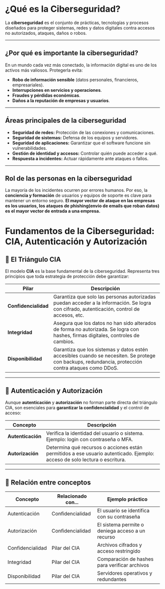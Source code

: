 
# ¿Qué es la Ciberseguridad?

La **ciberseguridad** es el conjunto de prácticas, tecnologías y procesos diseñados para proteger sistemas, redes y datos digitales contra accesos no autorizados, ataques, daños o robos.

---

## ¿Por qué es importante la ciberseguridad?

En un mundo cada vez más conectado, la información digital es uno de los activos más valiosos. Protegerla evita:

- **Robo de información sensible** (datos personales, financieros, empresariales).
- **Interrupciones en servicios y operaciones**.
- **Fraudes y pérdidas económicas**.
- **Daños a la reputación de empresas y usuarios**.

---

## Áreas principales de la ciberseguridad

- **Seguridad de redes:** Protección de las conexiones y comunicaciones.
- **Seguridad de sistemas:** Defensa de los equipos y servidores.
- **Seguridad de aplicaciones:** Garantizar que el software funcione sin vulnerabilidades.
- **Gestión de identidad y accesos:** Controlar quién puede acceder a qué.
- **Respuesta a incidentes:** Actuar rápidamente ante ataques o fallos.

---

## Rol de las personas en la ciberseguridad

La mayoría de los incidentes ocurren por errores humanos. Por eso, la **conciencia y formación** de usuarios y equipos de soporte es clave para mantener un entorno seguro.
**El mayor vector de ataque en las empresas es los usuarios, los ataques de phishing(envio de emails que roban datos) es el mayor vector de entrada a una empresa.**


# Fundamentos de la Ciberseguridad: CIA, Autenticación y Autorización

## 🔺 El Triángulo CIA

El modelo **CIA** es la base fundamental de la ciberseguridad. Representa tres principios que toda estrategia de protección debe garantizar:

| Pilar              | Descripción                                                                 |
|--------------------|-----------------------------------------------------------------------------|
| **Confidencialidad** | Garantiza que solo las personas autorizadas puedan acceder a la información. Se logra con cifrado, autenticación, control de accesos, etc. |
| **Integridad**       | Asegura que los datos no han sido alterados de forma no autorizada. Se logra con hashes, firmas digitales, controles de cambios. |
| **Disponibilidad**   | Garantiza que los sistemas y datos estén accesibles cuando se necesiten. Se protege con backups, redundancia, protección contra ataques como DDoS. |

---

## 🔐 Autenticación y Autorización

Aunque **autenticación** y **autorización** no forman parte directa del triángulo CIA, son esenciales para **garantizar la confidencialidad** y el control de acceso:

| Concepto          | Descripción                                                             |
|-------------------|-------------------------------------------------------------------------|
| **Autenticación** | Verifica la identidad del usuario o sistema. Ejemplo: login con contraseña o MFA. |
| **Autorización**  | Determina qué recursos o acciones están permitidos a ese usuario autenticado. Ejemplo: acceso de solo lectura o escritura. |

---

## 📌 Relación entre conceptos

| Concepto         | Relacionado con...   | Ejemplo práctico                                |
|------------------|----------------------|--------------------------------------------------|
| Autenticación    | Confidencialidad     | El usuario se identifica con su contraseña       |
| Autorización     | Confidencialidad     | El sistema permite o deniega acceso a un recurso |
| Confidencialidad | Pilar del CIA        | Archivos cifrados y acceso restringido           |
| Integridad       | Pilar del CIA        | Comparación de hashes para verificar archivos    |
| Disponibilidad   | Pilar del CIA        | Servidores operativos y redundantes              |

